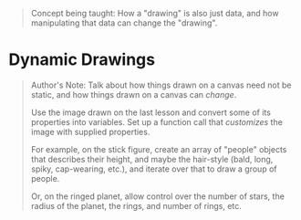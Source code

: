 > Concept being taught: How a "drawing" is also just data, and how manipulating that data can change the "drawing".

# Dynamic Drawings

> Author's Note: Talk about how things drawn on a canvas need not be static, and how things drawn on a canvas can _change_.
>
> Use the image drawn on the last lesson and convert some of its properties into variables. Set up a function call that _customizes_ the image with supplied properties.
>
> For example, on the stick figure, create an array of "people" objects that describes their height, and maybe the hair-style (bald, long, spiky, cap-wearing, etc.), and iterate over that to draw a group of people.
>
> Or, on the ringed planet, allow control over the number of stars, the radius of the planet, the rings, and number of rings, etc.
